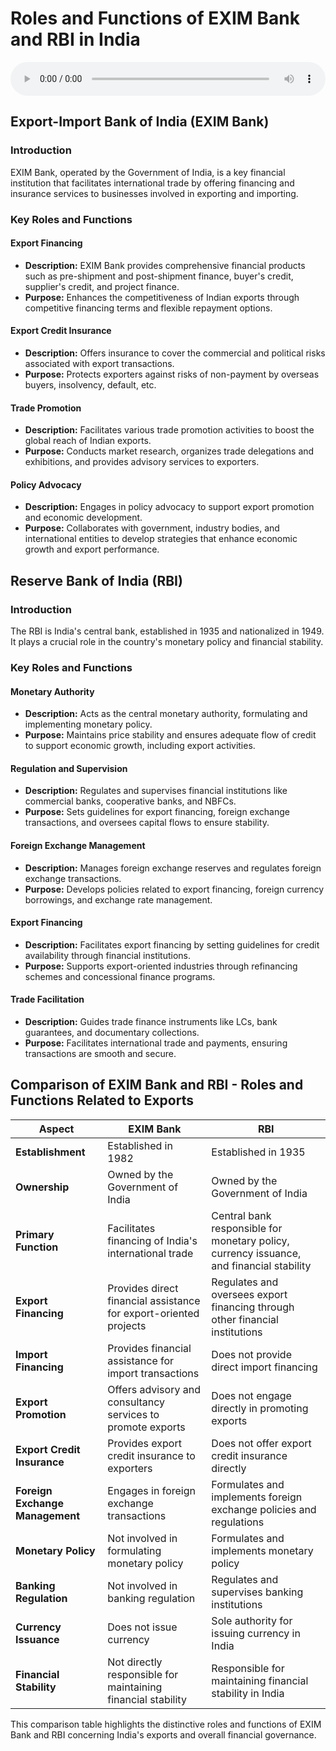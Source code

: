# Roles and Functions of EXIM Bank and RBI in India

<audio controls style="width: 100%;">
  <source src="../../../../../audio/4th_sem/GB/Unit-6 Export Financing and Documentation/6.e RBI and EXIM Bank Roles.mp3" type="audio/mpeg">
  Your browser does not support the audio element.
</audio>


## Export-Import Bank of India (EXIM Bank)

### Introduction
EXIM Bank, operated by the Government of India, is a key financial institution that facilitates international trade by offering financing and insurance services to businesses involved in exporting and importing.

### Key Roles and Functions

#### Export Financing
- **Description:** EXIM Bank provides comprehensive financial products such as pre-shipment and post-shipment finance, buyer's credit, supplier's credit, and project finance.
- **Purpose:** Enhances the competitiveness of Indian exports through competitive financing terms and flexible repayment options.

#### Export Credit Insurance
- **Description:** Offers insurance to cover the commercial and political risks associated with export transactions.
- **Purpose:** Protects exporters against risks of non-payment by overseas buyers, insolvency, default, etc.

#### Trade Promotion
- **Description:** Facilitates various trade promotion activities to boost the global reach of Indian exports.
- **Purpose:** Conducts market research, organizes trade delegations and exhibitions, and provides advisory services to exporters.

#### Policy Advocacy
- **Description:** Engages in policy advocacy to support export promotion and economic development.
- **Purpose:** Collaborates with government, industry bodies, and international entities to develop strategies that enhance economic growth and export performance.

## Reserve Bank of India (RBI)

### Introduction
The RBI is India's central bank, established in 1935 and nationalized in 1949. It plays a crucial role in the country's monetary policy and financial stability.

### Key Roles and Functions

#### Monetary Authority
- **Description:** Acts as the central monetary authority, formulating and implementing monetary policy.
- **Purpose:** Maintains price stability and ensures adequate flow of credit to support economic growth, including export activities.

#### Regulation and Supervision
- **Description:** Regulates and supervises financial institutions like commercial banks, cooperative banks, and NBFCs.
- **Purpose:** Sets guidelines for export financing, foreign exchange transactions, and oversees capital flows to ensure stability.

#### Foreign Exchange Management
- **Description:** Manages foreign exchange reserves and regulates foreign exchange transactions.
- **Purpose:** Develops policies related to export financing, foreign currency borrowings, and exchange rate management.

#### Export Financing
- **Description:** Facilitates export financing by setting guidelines for credit availability through financial institutions.
- **Purpose:** Supports export-oriented industries through refinancing schemes and concessional finance programs.

#### Trade Facilitation
- **Description:** Guides trade finance instruments like LCs, bank guarantees, and documentary collections.
- **Purpose:** Facilitates international trade and payments, ensuring transactions are smooth and secure.

## Comparison of EXIM Bank and RBI - Roles and Functions Related to Exports

| Aspect                 | EXIM Bank                                      | RBI                                              |
|------------------------|------------------------------------------------|--------------------------------------------------|
| **Establishment**      | Established in 1982                            | Established in 1935                              |
| **Ownership**          | Owned by the Government of India               | Owned by the Government of India                 |
| **Primary Function**   | Facilitates financing of India's international trade | Central bank responsible for monetary policy, currency issuance, and financial stability |
| **Export Financing**   | Provides direct financial assistance for export-oriented projects | Regulates and oversees export financing through other financial institutions |
| **Import Financing**   | Provides financial assistance for import transactions | Does not provide direct import financing         |
| **Export Promotion**   | Offers advisory and consultancy services to promote exports | Does not engage directly in promoting exports   |
| **Export Credit Insurance** | Provides export credit insurance to exporters  | Does not offer export credit insurance directly  |
| **Foreign Exchange Management** | Engages in foreign exchange transactions   | Formulates and implements foreign exchange policies and regulations |
| **Monetary Policy**    | Not involved in formulating monetary policy    | Formulates and implements monetary policy        |
| **Banking Regulation** | Not involved in banking regulation             | Regulates and supervises banking institutions    |
| **Currency Issuance**  | Does not issue currency                        | Sole authority for issuing currency in India     |
| **Financial Stability**| Not directly responsible for maintaining financial stability | Responsible for maintaining financial stability in India |

This comparison table highlights the distinctive roles and functions of EXIM Bank and RBI concerning India's exports and overall financial governance.
